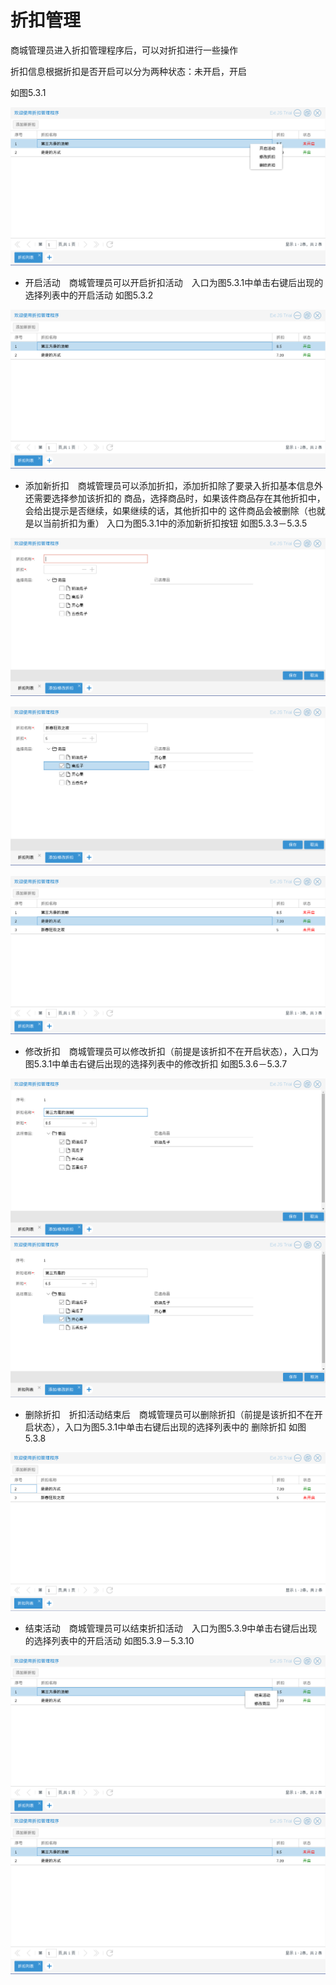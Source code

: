 # 折扣管理

商城管理员进入折扣管理程序后，可以对折扣进行一些操作

折扣信息根据折扣是否开启可以分为两种状态：未开启，开启

如图5.3.1

![](../Image/营销/折扣操作.png)


* 开启活动　商城管理员可以开启折扣活动　入口为图5.3.1中单击右键后出现的选择列表中的开启活动
如图5.3.2

![](../Image/营销/折扣开启操作.png)

* 添加新折扣　商城管理员可以添加折扣，添加折扣除了要录入折扣基本信息外还需要选择参加该折扣的
商品，选择商品时，如果该件商品存在其他折扣中，会给出提示是否继续，如果继续的话，其他折扣中的
这件商品会被删除（也就是以当前折扣为重）
入口为图5.3.1中的添加新折扣按钮
如图5.3.3－5.3.5

![](../Image/营销/折扣添加操作.png)

![](../Image/营销/折扣添加.png)

![](../Image/营销/折扣添加结束.png)

* 修改折扣　商城管理员可以修改折扣（前提是该折扣不在开启状态），入口为图5.3.1中单击右键后出现的选择列表中的修改折扣
如图5.3.6－5.3.7

![](../Image/营销/折扣修改开始.png)
![](../Image/营销/折扣修改.png)

* 删除折扣　折扣活动结束后　商城管理员可以删除折扣（前提是该折扣不在开启状态），入口为图5.3.1中单击右键后出现的选择列表中的
删除折扣 如图5.3.8

![](../Image/营销/折扣删除结果.png)

* 结束活动　商城管理员可以结束折扣活动　入口为图5.3.9中单击右键后出现的选择列表中的开启活动
如图5.3.9－5.3.10

![](../Image/营销/折扣结束操作.png)
![](../Image/营销/折扣结束操作结果.png)
